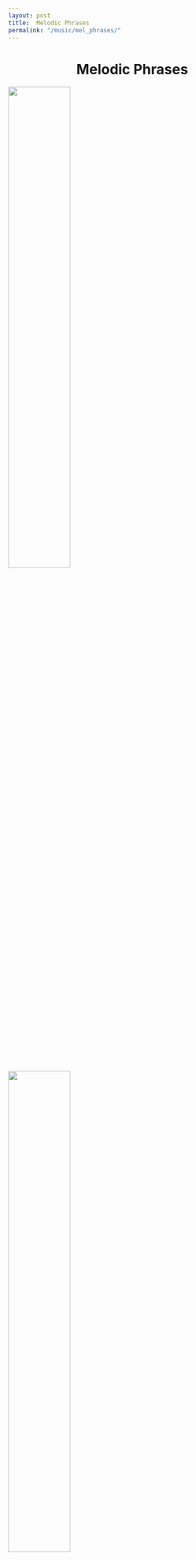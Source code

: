 ```yaml
---
layout: post
title:  Melodic Phrases
permalink: "/music/mel_phrases/"
---
```


  <div class="w3-row">
      <h1 style="text-align:center">Melodic Phrases</h1>
        <p class = "justify">
        </p>
        <div class="w3-main w3-center">
            <img src="/portfolio/assets/img/Smooth_1.png" width="50%" height="50%">
        </div>
        <p class = "justify">
        <br>
        </p>
        <div class="w3-main w3-center">
            <img src="/portfolio/assets/img/smooth_2.png" width="50%" height="50%">
        </div>
        <p class = "justify">
        </p>
        <div class="w3-main w3-center">
            <img src="/portfolio/assets/img/smooth_3.png" width="30%" height="30%">
        </div>
        <p class = "justify">
        <br>
        </p>
        <div class="w3-main w3-center">
            <img src="/portfolio/assets/img/smooth_4.png" width="40%" height="40%">
        </div>
        <p class = "justify">
        </p>
        <div class="w3-main w3-center">
            <img src="/portfolio/assets/img/smooth_5.png" width="40%" height="40%">
        </div>
        <p class = "justify"> <br>   
        </p>
        <div class="w3-main w3-center">
            <img src="/portfolio/assets/img/smooth_6.png" width="40%" height="40%">
        </div>
        <p class = "justify"> 
        </p>
        <div class="w3-main w3-center">
            <img src="/portfolio/assets/img/smooth_7.png" width="40%" height="40%">
            <img src="/portfolio/assets/img/smooth_8.png" width="40%" height="40%">
        </div>
</div>




